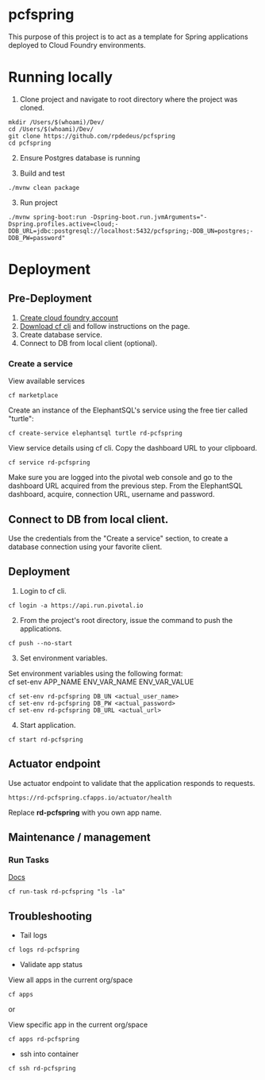# pcfspring

This purpose of this project is to act as a template for Spring applications deployed to Cloud Foundry environments.

# Running locally

1. Clone project and navigate to root directory where the project was cloned.

```none
mkdir /Users/$(whoami)/Dev/
cd /Users/$(whoami)/Dev/
git clone https://github.com/rpdedeus/pcfspring
cd pcfspring
```

2. Ensure Postgres database is running

3. Build and test

```none
./mvnw clean package
```

3. Run project

```none
./mvnw spring-boot:run -Dspring-boot.run.jvmArguments="-Dspring.profiles.active=cloud;-DDB_URL=jdbc:postgresql://localhost:5432/pcfspring;-DDB_UN=postgres;-DDB_PW=password"
```

# Deployment 

##  Pre-Deployment

1. [Create cloud foundry account](https://login.run.pivotal.io/login)
2. [Download cf cli](https://console.run.pivotal.io/tools) and follow instructions on the page.
3. Create database service.
4. Connect to DB from local client (optional).


### Create a service

View available services

```
cf marketplace
```

Create an instance of the ElephantSQL's service using the free tier called "turtle":

```
cf create-service elephantsql turtle rd-pcfspring
```

View service details using cf cli. Copy the dashboard URL to your clipboard.

```
cf service rd-pcfspring
```

Make sure you are logged into the pivotal web console and go to the dashboard URL acquired from the previous step.
From the ElephantSQL dashboard, acquire, connection URL, username and password.


## Connect to DB from local client.

Use the credentials from the "Create a service" section, to create a database connection using your favorite client.


## Deployment

1. Login to cf cli.

```
cf login -a https://api.run.pivotal.io
```

2. From the project's root directory, issue the command to push the applications.

```
cf push --no-start
```

3. Set environment variables.

Set environment variables using the following format:  
cf set-env APP_NAME ENV_VAR_NAME ENV_VAR_VALUE

```
cf set-env rd-pcfspring DB_UN <actual_user_name>
cf set-env rd-pcfspring DB_PW <actual_password>
cf set-env rd-pcfspring DB_URL <actual_url>
```

4. Start application.

```
cf start rd-pcfspring
```

## Actuator endpoint 

Use actuator endpoint to validate that the application responds to requests.

```
https://rd-pcfspring.cfapps.io/actuator/health
```

Replace **rd-pcfspring** with you own app name.

## Maintenance / management

### Run Tasks
[Docs](https://docs.cloudfoundry.org/devguide/using-tasks.html)

```
cf run-task rd-pcfspring "ls -la"
```

## Troubleshooting

* Tail logs

```
cf logs rd-pcfspring
```

* Validate app status

View all apps in the current org/space

```
cf apps
```

or  

View specific app in the current org/space

```
cf apps rd-pcfspring
```

* ssh into container

```
cf ssh rd-pcfspring
```
